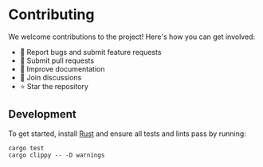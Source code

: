 # Contributing

We welcome contributions to the project! Here's how you can get involved:

- 🐛 Report bugs and submit feature requests
- 🔧 Submit pull requests
- 📖 Improve documentation
- 💬 Join discussions
- ⭐ Star the repository

## Development

To get started, install [Rust](https://www.rust-lang.org/) and ensure all tests and lints pass by running:

```shell
cargo test
cargo clippy -- -D warnings
```
